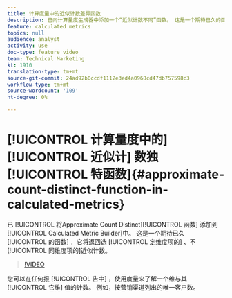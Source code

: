 ```yaml
---
title: 计算度量中的近似计数差异函数
description: 已向计算量度生成器中添加一个“近似计数不同”函数。 这是一个期待已久的函数，它将返回所选维的近似不同维度项的计数。
feature: calculated metrics
topics: null
audience: analyst
activity: use
doc-type: feature video
team: Technical Marketing
kt: 1910
translation-type: tm+mt
source-git-commit: 24ad92b0ccdf1112e3ed4a0968cd47db757598c3
workflow-type: tm+mt
source-wordcount: '109'
ht-degree: 0%

---
```



# [!UICONTROL 计算量度中的][!UICONTROL 近似计] 数独 [!UICONTROL 特函数]{#approximate-count-distinct-function-in-calculated-metrics}

已 [!UICONTROL 将Approximate Count Distinct][!UICONTROL 函数] 添加到 [!UICONTROL Calculated Metric Builder]中。 这是一个期待已久 [!UICONTROL 的函数] ，它将返回选 [!UICONTROL 定维度项的] 、不 [!UICONTROL 同维度项的]近似计数。

>[!VIDEO](https://video.tv.adobe.com/v/23722/?quality=12)

您可以在任何报 [!UICONTROL 告中] ，使用度量来了解一个维与其 [!UICONTROL 它维] 值的计数。 例如，按营销渠道列出的唯一客户数。
